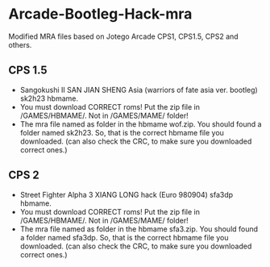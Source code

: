 # Arcade-Bootleg-Hack-mra
Modified MRA files based on Jotego Arcade CPS1, CPS1.5, CPS2 and others.



## CPS 1.5
- Sangokushi II SAN JIAN SHENG Asia (warriors of fate asia ver. bootleg) sk2h23 hbmame.
- You must download CORRECT roms! Put the zip file in /GAMES/HBMAME/. Not in /GAMES/MAME/ folder!
- The mra file named as folder in the hbmame wof.zip. You should found a folder named sk2h23. So, that is the correct hbmame file you downloaded. (can also check the CRC, to make sure you downloaded correct ones.)

## CPS 2
- Street Fighter Alpha 3 XIANG LONG hack (Euro 980904) sfa3dp hbmame.
- You must download CORRECT roms! Put the zip file in /GAMES/HBMAME/. Not in /GAMES/MAME/ folder!
- The mra file named as folder in the hbmame sfa3.zip. You should found a folder named sfa3dp. So, that is the correct hbmame file you downloaded. (can also check the CRC, to make sure you downloaded correct ones.)

